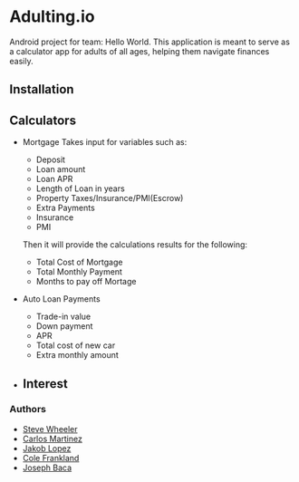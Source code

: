# Adulting.io
Android project for team: Hello World. This application is meant to serve as a calculator app for adults of all ages, helping them navigate finances easily.

## Installation

## Calculators

- Mortgage
Takes input for variables such as: 
   - Deposit
   - Loan amount
   - Loan APR
   - Length of Loan in years
   - Property Taxes/Insurance/PMI(Escrow)
   - Extra Payments
   - Insurance
   - PMI 
  
  Then it will provide the calculations results for the following:
   - Total Cost of Mortgage
   - Total Monthly Payment
   - Months to pay off Mortage

* Auto Loan Payments
   - Trade-in value
   - Down payment
   - APR
   - Total cost of new car 
   - Extra monthly amount 

* Interest
  - 
 




### Authors
- [Steve Wheeler](https://github.com/itswheeler)
- [Carlos Martinez](https://github.com/Cima9642) 
- [Jakob Lopez](https://github.com/JakTheMan)
- [Cole Frankland](https://github.com/Nullctipus) 
- [Joseph Baca](https://github.com/idontknowkarate)

